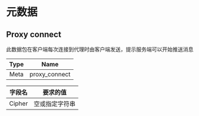 # 元数据

## Proxy connect

此数据包在客户端每次连接到代理时由客户端发送，提示服务端可以开始推送消息

| Type |     Name      |     
|:----:|:-------------:|
| Meta | proxy_connect |

|  字段名   |  要求的值   |     
|:------:|:-------:|
| Cipher | 空或指定字符串 |       

